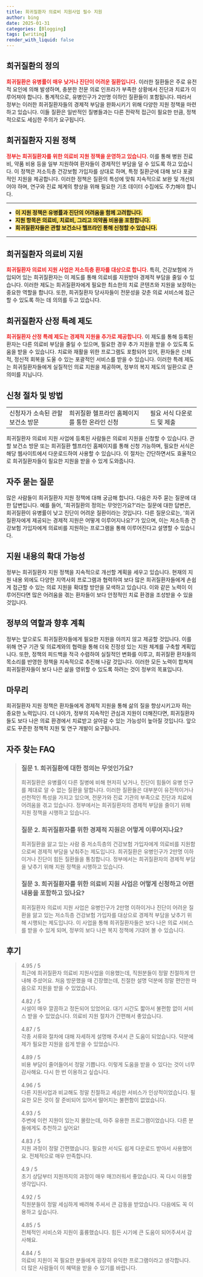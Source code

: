```yaml
---
title: 희귀질환자 의료비 지원사업 필수 지원
author: bing
date: 2025-01-31
categories: [Blogging]
tags: [writing]
render_with_liquid: false
---
```



<h2 id='희귀질환 정의'>희귀질환의 정의</h2>

<p><b><span style="color: #ee2323;">희귀질환은 유병률이 매우 낮거나 진단이 어려운 질환입니다.</span></b> 이러한 질환들은 주로 유전적 요인에 의해 발생하며, 충분한 전문 의료 인프라가 부족한 상황에서 진단과 치료가 이루어져야 합니다. 통계적으로, 유병인구가 2만명 이하인 질환들이 포함됩니다. 따라서 정부는 이러한 희귀질환자들의 경제적 부담을 완화시키기 위해 다양한 지원 정책을 마련하고 있습니다. 이들 질환은 일반적인 질병들과는 다른 전략적 접근이 필요한 만큼, 정책적으로도 세심한 주의가 요구됩니다.</p>

<h2 id='희귀질환 지원 정책'>희귀질환자 지원 정책</h2>

<p><b><span style="color: #ee2323;">정부는 희귀질환자를 위한 의료비 지원 정책을 운영하고 있습니다.</span></b> 이를 통해 병원 진료비, 약품 비용 등을 일부 지원하여 환자들이 경제적인 부담을 덜 수 있도록 하고 있습니다. 이 정책은 저소득층 건강보험 가입자를 상대로 하며, 특정 질환군에 대해 보다 포괄적인 지원을 제공합니다. 이러한 정책은 질환의 특성에 맞춰 지속적으로 보완 및 개선되어야 하며, 연구와 진료 체계의 향상을 위해 필요한 기초 데이터 수집에도 주力해야 합니다.</p>

<hr />

<ul>
    <li><b><span style="background-color: #ffe066;">이 지원 정책은 유병률과 진단의 어려움을 함께 고려합니다.</span></b></li>
    <li><b><span style="background-color: #ffe066;">지원 항목은 의료비, 치료비, 그리고 의약품 비용을 포함합니다.</span></b></li>
    <li><b><span style="background-color: #ffe066;">희귀질환자들은 관할 보건소나 헬프라인 통해 신청할 수 있습니다.</span></b></li>
</ul>

<hr />

<h2 id='희귀질환자 의료비 지원'>희귀질환자 의료비 지원</h2>

<p><b><span style="color: #ee2323;">희귀질환자 의료비 지원 사업은 저소득층 환자를 대상으로 합니다.</span></b> 특히, 건강보험에 가입되어 있는 희귀질환자는 이 제도를 통해 의료비를 지원받아 경제적 부담을 줄일 수 있습니다. 이러한 제도는 희귀질환자에게 필요한 최소한의 치료 콘텐츠와 지원을 보장하는 중요한 역할을 합니다. 또한, 희귀질환자 당사자들이 전문성을 갖춘 의료 서비스에 접근할 수 있도록 하는 데 의의를 두고 있습니다.</p>

<h2 id='희귀질환자 산정 특례'>희귀질환자 산정 특례 제도</h2>

<p><b><span style="color: #ee2323;">희귀질환자 산정 특례 제도는 경제적 지원을 추가로 제공합니다.</span></b> 이 제도를 통해 등록된 환자는 다른 의료비 부담을 줄일 수 있으며, 필요한 경우 추가 지원을 받을 수 있도록 도움을 받을 수 있습니다. 치료와 재활을 위한 프로그램도 포함되어 있어, 환자들은 신체적, 정신적 회복을 도울 수 있는 포괄적인 서비스를 받을 수 있습니다. 이러한 특례 제도는 희귀질환자들에게 실질적인 의료 지원을 제공하며, 정부의 복지 제도의 일환으로 큰 의미를 지닙니다.</p>

<h2 id='신청 절차 및 방법'>신청 절차 및 방법</h2>

<table>
    <tr>
        <td>신청자가 소속된 관할 보건소 방문</td>
        <td>희귀질환 헬프라인 홈페이지를 통한 온라인 신청</td>
        <td>필요 서식 다운로드 및 제출</td>
    </tr>
</table>

<p>희귀질환자 의료비 지원 사업에 등록된 사람들은 의료비 지원을 신청할 수 있습니다. 관할 보건소 방문 또는 희귀질환 헬프라인 홈페이지를 통해 신청 가능하며, 필요한 서식은 해당 웹사이트에서 다운로드하여 사용할 수 있습니다. 이 절차는 간단하면서도 효율적으로 희귀질환자들이 필요한 지원을 받을 수 있게 도와줍니다.</p>

<h2 id='자주 묻는 질문'>자주 묻는 질문</h2>

<p>많은 사람들이 희귀질환자 지원 정책에 대해 궁금해 합니다. 다음은 자주 묻는 질문에 대한 답변입니다. 예를 들어, '희귀질환의 정의는 무엇인가요?'라는 질문에 대한 답변은, 희귀질환이 유병률이 낮고 진단이 어려운 질환이라는 것입니다. 다른 질문으로는, '희귀질환자에게 제공되는 경제적 지원은 어떻게 이루어지나요?'가 있으며, 이는 저소득층 건강보험 가입자에게 의료비를 지원하는 프로그램을 통해 이루어진다고 설명할 수 있습니다.</p>

<h2 id='지원 내용 확대'>지원 내용의 확대 가능성</h2>

<p>정부는 희귀질환자 지원 정책을 지속적으로 개선할 계획을 세우고 있습니다. 현재의 지원 내용 외에도 다양한 지역사회 프로그램과 협력하여 보다 많은 희귀질환자들에게 손쉽게 접근할 수 있는 의료 지원을 확대할 방안을 모색하고 있습니다. 이와 같은 노력이 이루어진다면 많은 어려움을 겪는 환자들이 보다 안정적인 치료 환경을 조성받을 수 있을 것입니다.</p>

<h2 id='정부의 역할'>정부의 역할과 향후 계획</h2>

<p>정부는 앞으로도 희귀질환자들에게 필요한 지원을 아끼지 않고 제공할 것입니다. 이를 위해 연구 기관 및 의료계와의 협력을 통해 더욱 진정성 있는 지원 체계를 구축할 계획입니다. 또한, 정책의 피드백을 적극 수렴하여 실질적인 변화를 이루고, 희귀질환 환자들의 목소리를 반영한 정책을 지속적으로 추진해 나갈 것입니다. 이러한 모든 노력이 합쳐져 희귀질환자들이 보다 나은 삶을 영위할 수 있도록 하려는 것이 정부의 목표입니다.</p>

<h2 id='마무리'>마무리</h2>

<p>희귀질환자 지원 정책은 환자들에게 경제적 지원을 통해 삶의 질을 향상시키고자 하는 중요한 노력입니다. 더 나아가, 정부의 지속적인 관심과 지원이 더해진다면, 희귀질환자들도 보다 나은 의료 환경에서 치료받고 살아갈 수 있는 가능성이 높아질 것입니다. 앞으로도 꾸준한 정책적 지원 및 연구 개발이 요구됩니다.</p>


<h2 id='자주_찾는_FAQ'>자주 찾는 FAQ</h2>
<div itemscope="" itemtype="https://schema.org/FAQPage"> 
<blockquote> 
<div itemscope="" itemprop="mainEntity" itemtype="https://schema.org/Question"> 
<h3 itemprop="name">질문 1. 희귀질환에 대한 정의는 무엇인가요?</h3> 
<div itemscope="" itemprop="acceptedAnswer" itemtype="https://schema.org/Answer"> 
<span itemprop="text"> 
<p>희귀질환은 유병률이 다른 질병에 비해 현저히 낮거나, 진단이 힘들어 유병 인구를 제대로 알 수 없는 질환을 말합니다. 이러한 질환들은 대부분이 유전적이거나 선천적인 특성을 가지고 있으며, 전문가와 진료 기관의 부족으로 진단과 치료에 어려움을 겪고 있습니다. 정부에서는 희귀질환자의 경제적 부담을 줄이기 위해 지원 정책을 시행하고 있습니다.</p> 
</span> 
</div> 
</div> 

<div itemscope="" itemprop="mainEntity" itemtype="https://schema.org/Question"> 
<h3 itemprop="name">질문 2. 희귀질환자를 위한 경제적 지원은 어떻게 이루어지나요?</h3> 
<div itemscope="" itemprop="acceptedAnswer" itemtype="https://schema.org/Answer"> 
<span itemprop="text"> 
<p>희귀질환을 앓고 있는 사람 중 저소득층의 건강보험 가입자에게 의료비를 지원함으로써 경제적 부담을 낮춰주는 제도입니다. 희귀질환은 유병인구가 2만명 이하이거나 진단이 힘든 질환들을 통칭합니다. 정부에서는 희귀질환자의 경제적 부담을 낮추기 위해 지원 정책을 시행하고 있습니다.</p> 
</span> 
</div> 
</div> 

<div itemscope="" itemprop="mainEntity" itemtype="https://schema.org/Question"> 
<h3 itemprop="name">질문 3. 희귀질환자를 위한 의료비 지원 사업은 어떻게 신청하고 어떤 내용을 포함하고 있나요?</h3> 
<div itemscope="" itemprop="acceptedAnswer" itemtype="https://schema.org/Answer"> 
<span itemprop="text"> 
<p>희귀질환자 의료비 지원 사업은 유병인구가 2만명 이하이거나 진단이 어려운 질환을 앓고 있는 저소득층 건강보험 가입자를 대상으로 경제적 부담을 낮추기 위해 시행되는 제도입니다. 이 사업을 통해 희귀질환자들은 보다 나은 의료 서비스를 받을 수 있게 되며, 정부의 보다 나은 복지 정책에 기대어 볼 수 있습니다.</p> 
</span> 
</div> 
</div> 

</blockquote> 
</div>
<h2 id='후기'>후기</h2>
<div itemscope itemtype="https://schema.org/Product">
  <blockquote>
  <div itemprop="review" itemscope itemtype="https://schema.org/Review">
      <div itemprop="reviewRating" itemscope itemtype="https://schema.org/Rating"> <span itemprop="ratingValue">4.95</span> / <span itemprop="bestRating">5</span> </div>
      <span itemprop="reviewBody">최근에 희귀질환자 의료비 지원사업을 이용했는데, 직원분들이 정말 친절하게 안내해 주셨어요. 처음 방문했을 때 긴장했는데, 친절한 설명 덕분에 정말 편안한 마음으로 지원을 받을 수 있었습니다.</span>
  </div>
  <br>
  <div itemprop="review" itemscope itemtype="https://schema.org/Review">
      <div itemprop="reviewRating" itemscope itemtype="https://schema.org/Rating"> <span itemprop="ratingValue">4.82</span> / <span itemprop="bestRating">5</span> </div>
      <span itemprop="reviewBody">시설이 매우 깔끔하고 정돈되어 있었어요. 대기 시간도 짧아서 불편함 없이 서비스 받을 수 있었습니다. 의료비 지원 절차가 간편해서 좋았습니다.</span>
  </div>
  <br>
  <div itemprop="review" itemscope itemtype="https://schema.org/Review">
      <div itemprop="reviewRating" itemscope itemtype="https://schema.org/Rating"> <span itemprop="ratingValue">4.87</span> / <span itemprop="bestRating">5</span> </div>
      <span itemprop="reviewBody">각종 서류와 절차에 대해 자세하게 설명해 주셔서 큰 도움이 되었습니다. 덕분에 제가 필요한 지원을 쉽게 받을 수 있었습니다.</span>
  </div>
  <br>
  <div itemprop="review" itemscope itemtype="https://schema.org/Review">
      <div itemprop="reviewRating" itemscope itemtype="https://schema.org/Rating"> <span itemprop="ratingValue">4.89</span> / <span itemprop="bestRating">5</span> </div>
      <span itemprop="reviewBody">비용 부담이 줄어들어서 정말 기쁩니다. 이렇게 도움을 받을 수 있다는 것이 너무 감사해요. 다시 한 번 이용하고 싶습니다.</span>
  </div>
  <br>
  <div itemprop="review" itemscope itemtype="https://schema.org/Review">
      <div itemprop="reviewRating" itemscope itemtype="https://schema.org/Rating"> <span itemprop="ratingValue">4.96</span> / <span itemprop="bestRating">5</span> </div>
      <span itemprop="reviewBody">다른 지원사업과 비교해도 정말 친절하고 세심한 서비스가 인상적이었습니다. 필요한 모든 것이 잘 준비되어 있어서 떨어지는 불편함이 없었습니다.</span>
  </div>
  <br>
  <div itemprop="review" itemscope itemtype="https://schema.org/Review">
      <div itemprop="reviewRating" itemscope itemtype="https://schema.org/Rating"> <span itemprop="ratingValue">4.93</span> / <span itemprop="bestRating">5</span> </div>
      <span itemprop="reviewBody">주변에 이런 지원이 있는지 몰랐는데, 아주 유용한 프로그램이었습니다. 다른 분들에게도 추천하고 싶어요!</span>
  </div>
  <br>
  <div itemprop="review" itemscope itemtype="https://schema.org/Review">
      <div itemprop="reviewRating" itemscope itemtype="https://schema.org/Rating"> <span itemprop="ratingValue">4.83</span> / <span itemprop="bestRating">5</span> </div>
      <span itemprop="reviewBody">지원 과정이 정말 간편했습니다. 필요한 서식도 쉽게 다운로드 받아서 사용했어요. 전체적으로 매우 만족합니다.</span>
  </div>
  <br>
  <div itemprop="review" itemscope itemtype="https://schema.org/Review">
      <div itemprop="reviewRating" itemscope itemtype="https://schema.org/Rating"> <span itemprop="ratingValue">4.9</span> / <span itemprop="bestRating">5</span> </div>
      <span itemprop="reviewBody">초기 상담부터 지원까지의 과정이 매우 매끄러워서 좋았습니다. 꼭 다시 이용할 생각입니다.</span>
  </div>
  <br>
  <div itemprop="review" itemscope itemtype="https://schema.org/Review">
      <div itemprop="reviewRating" itemscope itemtype="https://schema.org/Rating"> <span itemprop="ratingValue">4.92</span> / <span itemprop="bestRating">5</span> </div>
      <span itemprop="reviewBody">직원분들이 정말 세심하게 배려해 주셔서 큰 감동을 받았습니다. 다음에도 꼭 이용하고 싶습니다.</span>
  </div>
  <br>
  <div itemprop="review" itemscope itemtype="https://schema.org/Review">
      <div itemprop="reviewRating" itemscope itemtype="https://schema.org/Rating"> <span itemprop="ratingValue">4.85</span> / <span itemprop="bestRating">5</span> </div>
      <span itemprop="reviewBody">전체적인 서비스와 지원이 훌륭했습니다. 힘든 시기에 큰 도움이 되어주셔서 감사해요.</span>
  </div>
  <br>
  <div itemprop="review" itemscope itemtype="https://schema.org/Review">
      <div itemprop="reviewRating" itemscope itemtype="https://schema.org/Rating"> <span itemprop="ratingValue">4.84</span> / <span itemprop="bestRating">5</span> </div>
      <span itemprop="reviewBody">의료비 지원이 꼭 필요한 분들에게 굉장히 유익한 프로그램이라고 생각합니다. 더 많은 사람들이 이 혜택을 받을 수 있기를 바랍니다.</span>
  </div>
  </blockquote>
</div>
